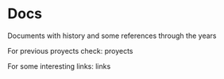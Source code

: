 # Docs

Documents with history and some references through the years

For previous proyects check: proyects

For some interesting links: links

